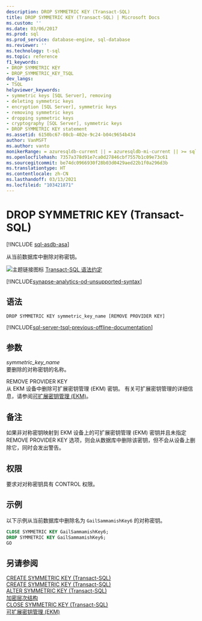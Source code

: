 ```yaml
---
description: DROP SYMMETRIC KEY (Transact-SQL)
title: DROP SYMMETRIC KEY (Transact-SQL) | Microsoft Docs
ms.custom: ''
ms.date: 03/06/2017
ms.prod: sql
ms.prod_service: database-engine, sql-database
ms.reviewer: ''
ms.technology: t-sql
ms.topic: reference
f1_keywords:
- DROP SYMMETRIC KEY
- DROP_SYMMETRIC_KEY_TSQL
dev_langs:
- TSQL
helpviewer_keywords:
- symmetric keys [SQL Server], removing
- deleting symmetric keys
- encryption [SQL Server], symmetric keys
- removing symmetric keys
- dropping symmetric keys
- cryptography [SQL Server], symmetric keys
- DROP SYMMETRIC KEY statement
ms.assetid: 6150bc67-08cb-402e-9c24-b04c9654b434
author: VanMSFT
ms.author: vanto
monikerRange: = azuresqldb-current || = azuresqldb-mi-current || >= sql-server-2016 || >= sql-server-linux-2017||= azure-sqldw-latest
ms.openlocfilehash: 7357a378d91e7ca0d27846cbf7557b1c09e73c61
ms.sourcegitcommit: be74dc0966930f28b03d0429aed22b1f0a296d3b
ms.translationtype: HT
ms.contentlocale: zh-CN
ms.lasthandoff: 03/13/2021
ms.locfileid: "103421871"
---
```

# <a name="drop-symmetric-key-transact-sql"></a>DROP SYMMETRIC KEY (Transact-SQL)
[!INCLUDE [sql-asdb-asa](../../includes/applies-to-version/sql-asdb-asa.md)]

  从当前数据库中删除对称密钥。  
  
 ![主题链接图标](../../database-engine/configure-windows/media/topic-link.gif "“主题链接”图标") [Transact-SQL 语法约定](../../t-sql/language-elements/transact-sql-syntax-conventions-transact-sql.md)

[!INCLUDE[synapse-analytics-od-unsupported-syntax](../../includes/\synapse-analytics-od-unsupported-syntax.md)]  
  
## <a name="syntax"></a>语法  
  
```syntaxsql  
DROP SYMMETRIC KEY symmetric_key_name [REMOVE PROVIDER KEY]  
```  
  
[!INCLUDE[sql-server-tsql-previous-offline-documentation](../../includes/sql-server-tsql-previous-offline-documentation.md)]

## <a name="arguments"></a>参数
 *symmetric_key_name*  
 要删除的对称密钥的名称。  
  
 REMOVE PROVIDER KEY  
 从 EKM 设备中删除可扩展密钥管理 (EKM) 密钥。 有关可扩展密钥管理的详细信息，请参阅[可扩展密钥管理 (EKM)](../../relational-databases/security/encryption/extensible-key-management-ekm.md)。  
  
## <a name="remarks"></a>备注  
  
如果非对称密钥映射到 EKM 设备上的可扩展密钥管理 (EKM) 密钥并且未指定 REMOVE PROVIDER KEY 选项，则会从数据库中删除该密钥，但不会从设备上删除它，同时会发出警告。  
  
## <a name="permissions"></a>权限  
 要求对对称密钥具有 CONTROL 权限。  
  
## <a name="examples"></a>示例  
 以下示例从当前数据库中删除名为 `GailSammamishKey6` 的对称密钥。  
  
```sql  
CLOSE SYMMETRIC KEY GailSammamishKey6;  
DROP SYMMETRIC KEY GailSammamishKey6;  
GO  
```  
  
## <a name="see-also"></a>另请参阅  
 [CREATE SYMMETRIC KEY &#40;Transact-SQL&#41;](../../t-sql/statements/create-symmetric-key-transact-sql.md)   
 [CREATE SYMMETRIC KEY &#40;Transact-SQL&#41;](../../t-sql/statements/create-symmetric-key-transact-sql.md)   
 [ALTER SYMMETRIC KEY (Transact-SQL)](../../t-sql/statements/alter-symmetric-key-transact-sql.md)   
 [加密层次结构](../../relational-databases/security/encryption/encryption-hierarchy.md)   
 [CLOSE SYMMETRIC KEY (Transact-SQL)](../../t-sql/statements/close-symmetric-key-transact-sql.md)   
 [可扩展密钥管理 &#40;EKM&#41;](../../relational-databases/security/encryption/extensible-key-management-ekm.md)  
  
  
